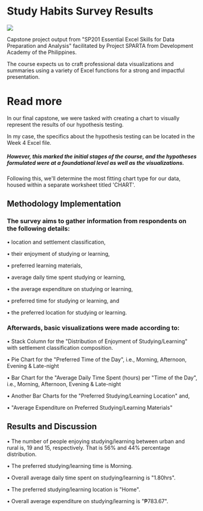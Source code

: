 # Study Habits Survey Results

![](https://github.com/jvenncpe/Study-Habits-Survey-Results/blob/main/images/colaste_juvendale_SP201B04_capstone.PNG)

Capstone project output from "SP201 Essential Excel Skills for Data Preparation and Analysis"
facilitated by Project SPARTA from Development Academy of the Philippines.

The course expects us to craft professional data visualizations and summaries using a variety of Excel functions for a strong and impactful presentation.

# Read more
In our final capstone, we were tasked with creating a chart to visually represent the results of our hypothesis testing.

In my case, the specifics about the hypothesis testing can be located in the Week 4 Excel file. 
##### However, this marked the initial stages of the course, and the hypotheses formulated were at a foundational level as well as the visualizations.

Following this, we'll determine the most fitting chart type for our data, housed within a separate worksheet titled 'CHART'.




## Methodology Implementation
### The survey aims to gather information from respondents on the following details:

• location and settlement classification,

• their enjoyment of studying or learning,

• preferred learning materials,

• average daily time spent studying or learning,

• the average expenditure on studying or learning,

• preferred time for studying or learning, and

• the preferred location for studying or learning.




### Afterwards, basic visualizations were made according to:

• Stack Column for the "Distribution of Enjoyment of Studying/Learning" with settlement classification composition.

• Pie Chart for the "Preferred Time of the Day", i.e., Morning, Afternoon, Evening & Late-night

• Bar Chart for the "Average Daily Time Spent (hours) per "Time of the Day", i.e., Morning, Afternoon, Evening & Late-night

• Another Bar Charts for the "Preferred Studying/Learning Location" and,

• "Average Expenditure on Preferred Studying/Learning Materials"




## Results and Discussion

• The number of people enjoying studying/learning between urban and rural is, 19 and 15, respectively. That is 56% and 44% percentage distribution.

• The preferred studying/learning time is Morning.

• Overall average daily time spent on studying/learning is "1.80hrs".

• The preferred studying/learning location is "Home".

• Overall average expenditure on studying/learning is "₱783.67".
